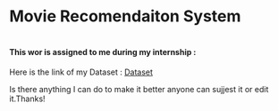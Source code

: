 <h1>Movie Recomendaiton System <h1>
<h4>This wor is assigned to me during my internship :</h4>
<p>Here is the link of my Dataset : <a href="https://github.com/info-aidtech/Movie-Recommendation-System-Dataset" target="_blank"> Dataset</a></p>
<p>Is there anything I can do to make it better anyone can sujjest it or edit it.Thanks!</p>